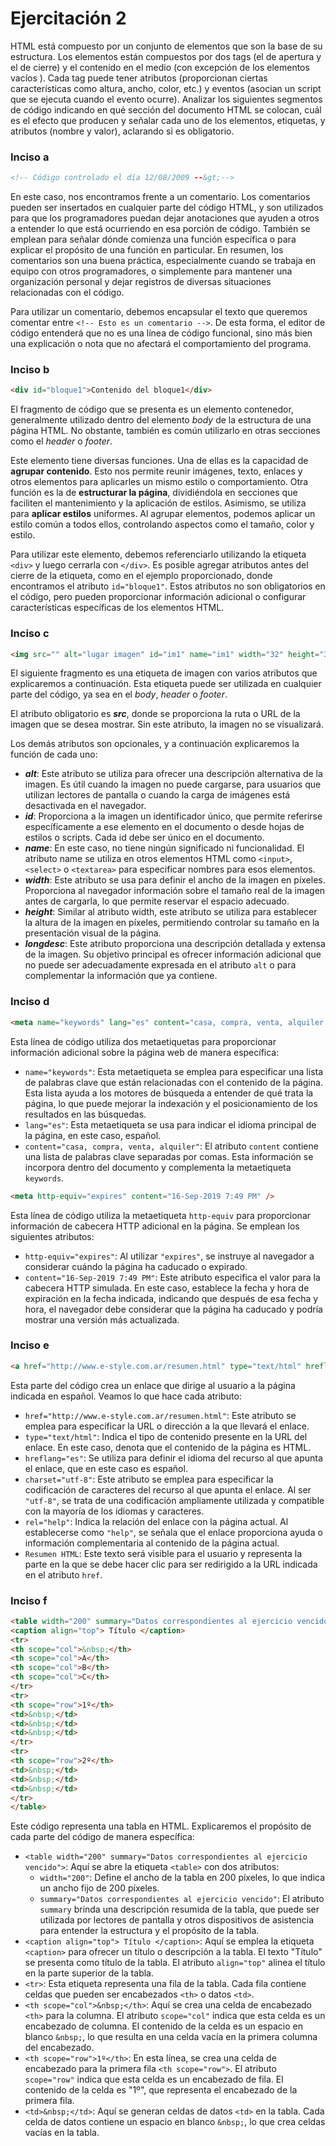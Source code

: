 # Ejercitación 2

HTML está compuesto por un conjunto de elementos que son la base de su estructura. Los elementos 
están compuestos por dos tags (el de apertura y el de cierre) y el contenido en el medio (con excepción de los elementos vacíos ). Cada tag puede tener atributos (proporcionan ciertas características como altura, ancho, color, etc.) y eventos (asocian un script que se ejecuta cuando el evento ocurre).
Analizar los siguientes segmentos de código indicando en qué sección del documento HTML se colocan, cuál es el efecto que producen y señalar cada uno de los elementos, etiquetas, y atributos 
(nombre y valor), aclarando si es obligatorio.

### Inciso a
```html
<!-- Código controlado el día 12/08/2009 --&gt;-->
```
En este caso, nos encontramos frente a un comentario. Los comentarios pueden ser insertados en cualquier parte del código HTML, y son utilizados para que los programadores puedan dejar anotaciones que ayuden a otros a entender lo que está ocurriendo en esa porción de código. También se emplean para señalar dónde comienza una función específica o para explicar el propósito de una función en particular. En resumen, los comentarios son una buena práctica, especialmente cuando se trabaja en equipo con otros programadores, o simplemente para mantener una organización personal y dejar registros de diversas situaciones relacionadas con el código.

Para utilizar un comentario, debemos encapsular el texto que queremos comentar entre `<!-- Esto es un comentario -->`. De esta forma, el editor de código entenderá que no es una línea de código funcional, sino más bien una explicación o nota que no afectará el comportamiento del programa.


### Inciso b
```html
<div id="bloque1">Contenido del bloque1</div>
```
El fragmento de código que se presenta es un elemento contenedor, generalmente utilizado dentro del elemento *body* de la estructura de una página HTML. No obstante, también es común utilizarlo en otras secciones como el *header* o *footer*.

Este elemento tiene diversas funciones. Una de ellas es la capacidad de **agrupar contenido**. Esto nos permite reunir imágenes, texto, enlaces y otros elementos para aplicarles un mismo estilo o comportamiento. Otra función es la de **estructurar la página**, dividiéndola en secciones que faciliten el mantenimiento y la aplicación de estilos. Asimismo, se utiliza para **aplicar estilos** uniformes. Al agrupar elementos, podemos aplicar un estilo común a todos ellos, controlando aspectos como el tamaño, color y estilo.

Para utilizar este elemento, debemos referenciarlo utilizando la etiqueta `<div>` y luego cerrarla con `</div>`. Es posible agregar atributos antes del cierre de la etiqueta, como en el ejemplo proporcionado, donde encontramos el atributo `id="bloque1"`. Estos atributos no son obligatorios en el código, pero pueden proporcionar información adicional o configurar características específicas de los elementos HTML.


### Inciso c
```html
<img src="" alt="lugar imagen" id="im1" name="im1" width="32" height="32" longdesc="detalles.htm" />
```
El siguiente fragmento es una etiqueta de imagen con varios atributos que explicaremos a continuación. Esta etiqueta puede ser utilizada en cualquier parte del código, ya sea en el *body*, *header* o *footer*.

El atributo obligatorio es ***src***, donde se proporciona la ruta o URL de la imagen que se desea mostrar. Sin este atributo, la imagen no se visualizará.

Los demás atributos son opcionales, y a continuación explicaremos la función de cada uno:
- ***alt***: Este atributo se utiliza para ofrecer una descripción alternativa de la imagen. Es útil cuando la imagen no puede cargarse, para usuarios que utilizan lectores de pantalla o cuando la carga de imágenes está desactivada en el navegador.
- ***id***: Proporciona a la imagen un identificador único, que permite referirse específicamente a ese elemento en el documento o desde hojas de estilos o scripts. Cada id debe ser único en el documento.
- ***name***: En este caso, no tiene ningún significado ni funcionalidad. El atributo name se utiliza en otros elementos HTML como `<input>`, `<select>` o `<textarea>` para especificar nombres para esos elementos.
- ***width***: Este atributo se usa para definir el ancho de la imagen en píxeles. Proporciona al navegador información sobre el tamaño real de la imagen antes de cargarla, lo que permite reservar el espacio adecuado.
- ***height***: Similar al atributo width, este atributo se utiliza para establecer la altura de la imagen en píxeles, permitiendo controlar su tamaño en la presentación visual de la página.
- ***longdesc***: Este atributo proporciona una descripción detallada y extensa de la imagen. Su objetivo principal es ofrecer información adicional que no puede ser adecuadamente expresada en el atributo `alt` o para complementar la información que ya contiene.

### Inciso d
```html
<meta name="keywords" lang="es" content="casa, compra, venta, alquiler " />
```
Esta línea de código utiliza dos metaetiquetas para proporcionar información adicional sobre la página web de manera específica:
- `name="keywords"`: Esta metaetiqueta se emplea para especificar una lista de palabras clave que están relacionadas con el contenido de la página. Esta lista ayuda a los motores de búsqueda a entender de qué trata la página, lo que puede mejorar la indexación y el posicionamiento de los resultados en las búsquedas.
- `lang="es"`: Esta metaetiqueta se usa para indicar el idioma principal de la página, en este caso, español.
- `content="casa, compra, venta, alquiler"`: El atributo `content` contiene una lista de palabras clave separadas por comas. Esta información se incorpora dentro del documento y complementa la metaetiqueta `keywords`.


```html
<meta http-equiv="expires" content="16-Sep-2019 7:49 PM" />
```
Esta línea de código utiliza la metaetiqueta `http-equiv` para proporcionar información de cabecera HTTP adicional en la página. Se emplean los siguientes atributos:
- `http-equiv="expires"`: Al utilizar `"expires"`, se instruye al navegador a considerar cuándo la página ha caducado o expirado.
- `content="16-Sep-2019 7:49 PM"`: Este atributo especifica el valor para la cabecera HTTP simulada. En este caso, establece la fecha y hora de expiración en la fecha indicada, indicando que después de esa fecha y hora, el navegador debe considerar que la página ha caducado y podría mostrar una versión más actualizada.

### Inciso e
```html
<a href="http://www.e-style.com.ar/resumen.html" type="text/html" hreflang="es" charset="utf-8" rel="help">Resumen HTML </a>
```
Esta parte del código crea un enlace que dirige al usuario a la página indicada en español. Veamos lo que hace cada atributo:
- `href="http://www.e-style.com.ar/resumen.html"`: Este atributo se emplea para especificar la URL o dirección a la que llevará el enlace.
- `type="text/html"`: Indica el tipo de contenido presente en la URL del enlace. En este caso, denota que el contenido de la página es HTML.
- `hreflang="es"`: Se utiliza para definir el idioma del recurso al que apunta el enlace, que en este caso es español.
- `charset="utf-8"`: Este atributo se emplea para especificar la codificación de caracteres del recurso al que apunta el enlace. Al ser `"utf-8"`, se trata de una codificación ampliamente utilizada y compatible con la mayoría de los idiomas y caracteres.
- `rel="help"`: Indica la relación del enlace con la página actual. Al establecerse como `"help"`, se señala que el enlace proporciona ayuda o información complementaria al contenido de la página actual.
- `Resumen HTML`: Este texto será visible para el usuario y representa la parte en la que se debe hacer clic para ser redirigido a la URL indicada en el atributo `href`.

### Inciso f
```html
<table width="200" summary="Datos correspondientes al ejercicio vencido">
<caption align="top"> Título </caption>
<tr>
<th scope="col">&nbsp;</th>
<th scope="col">A</th>
<th scope="col">B</th>
<th scope="col">C</th>
</tr>
<tr>
<th scope="row">1º</th>
<td>&nbsp;</td>
<td>&nbsp;</td>
<td>&nbsp;</td>
</tr>
<tr>
<th scope="row">2º</th>
<td>&nbsp;</td>
<td>&nbsp;</td>
<td>&nbsp;</td>
</tr>
</table>
```
Este código representa una tabla en HTML. Explicaremos el propósito de cada parte del código de manera específica:
- `<table width="200" summary="Datos correspondientes al ejercicio vencido">`: Aquí se abre la etiqueta `<table>` con dos atributos:
    - `width="200"`: Define el ancho de la tabla en 200 píxeles, lo que indica un ancho fijo de 200 píxeles.
    - `summary="Datos correspondientes al ejercicio vencido"`: El atributo `summary` brinda una descripción resumida de la tabla, que puede ser utilizada por lectores de pantalla y otros dispositivos de asistencia para entender la estructura y el propósito de la tabla.
- `<caption align="top"> Título </caption>`: Aquí se emplea la etiqueta `<caption>` para ofrecer un título o descripción a la tabla. El texto "Título" se presenta como título de la tabla. El atributo `align="top"` alinea el título en la parte superior de la tabla.
- `<tr>`: Esta etiqueta representa una fila de la tabla. Cada fila contiene celdas que pueden ser encabezados `<th>` o datos `<td>`.
- `<th scope="col">&nbsp;</th>`: Aquí se crea una celda de encabezado `<th>` para la columna. El atributo `scope="col"` indica que esta celda es un encabezado de columna. El contenido de la celda es un espacio en blanco `&nbsp;`, lo que resulta en una celda vacía en la primera columna del encabezado.
- `<th scope="row">1º</th>`: En esta línea, se crea una celda de encabezado para la primera fila `<th scope="row">`. El atributo `scope="row"` indica que esta celda es un encabezado de fila. El contenido de la celda es "1º", que representa el encabezado de la primera fila.
- `<td>&nbsp;</td>`: Aquí se generan celdas de datos `<td>` en la tabla. Cada celda de datos contiene un espacio en blanco `&nbsp;`, lo que crea celdas vacías en la tabla.






